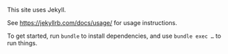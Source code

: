 This site uses Jekyll.

See https://jekyllrb.com/docs/usage/ for usage instructions.

To get started, run `bundle` to install dependencies, and use `bundle exec …`
to run things. 
